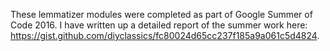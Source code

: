 These lemmatizer modules were completed as part of Google Summer of Code 
2016. I have written up a detailed report of the summer work here: 
https://gist.github.com/diyclassics/fc80024d65cc237f185a9a061c5d4824.